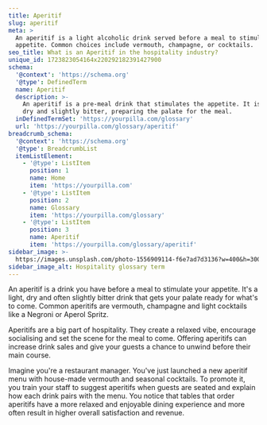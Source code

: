 ```yaml
---
title: Aperitif
slug: aperitif
meta: >
  An aperitif is a light alcoholic drink served before a meal to stimulate the
  appetite. Common choices include vermouth, champagne, or cocktails.
seo_title: What is an Aperitif in the hospitality industry?
unique_id: 1723823054164x220292182391427900
schema:
  '@context': 'https://schema.org'
  '@type': DefinedTerm
  name: Aperitif
  description: >-
    An aperitif is a pre-meal drink that stimulates the appetite. It is light,
    dry and slightly bitter, preparing the palate for the meal.
  inDefinedTermSet: 'https://yourpilla.com/glossary'
  url: 'https://yourpilla.com/glossary/aperitif'
breadcrumb_schema:
  '@context': 'https://schema.org'
  '@type': BreadcrumbList
  itemListElement:
    - '@type': ListItem
      position: 1
      name: Home
      item: 'https://yourpilla.com'
    - '@type': ListItem
      position: 2
      name: Glossary
      item: 'https://yourpilla.com/glossary'
    - '@type': ListItem
      position: 3
      name: Aperitif
      item: 'https://yourpilla.com/glossary/aperitif'
sidebar_image: >-
  https://images.unsplash.com/photo-1556909114-f6e7ad7d3136?w=400&h=300&fit=crop&auto=format
sidebar_image_alt: Hospitality glossary term
---
```

An aperitif is a drink you have before a meal to stimulate your appetite. It's a light, dry and often slightly bitter drink that gets your palate ready for what's to come. Common aperitifs are vermouth, champagne and light cocktails like a Negroni or Aperol Spritz.

Aperitifs are a big part of hospitality. They create a relaxed vibe, encourage socialising and set the scene for the meal to come. Offering aperitifs can increase drink sales and give your guests a chance to unwind before their main course.

Imagine you're a restaurant manager. You've just launched a new aperitif menu with house-made vermouth and seasonal cocktails. To promote it, you train your staff to suggest aperitifs when guests are seated and explain how each drink pairs with the menu. You notice that tables that order aperitifs have a more relaxed and enjoyable dining experience and more often result in higher overall satisfaction and revenue.
